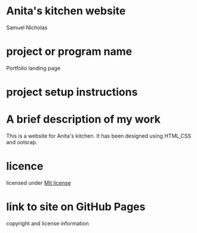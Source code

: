 # Anita's kitchen website
Samuel Nicholas
# project or program name
Portfolio landing page
# project setup instructions

# A brief description of my work
This is a website for Anita's kitchen. It has been designed using HTML,CSS and ootsrap.
# licence
  licensed under [Mit license](licence)
# link to site on GitHub Pages
copyright and license information
